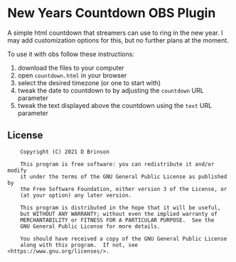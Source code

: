 # New Years Countdown OBS Plugin

A simple html countdown that streamers can use to ring in the new year. I may add customization options for this, but no further plans at the moment.

To use it with obs follow these instructions:
1. download the files to your computer
2. open `countdown.html` in your browser
3. select the desired timezone (or one to start with)
4. tweak the date to countdown to by adjusting the `countdown` URL parameter
5. tweak the text displayed above the countdown using the `text` URL parameter

## License

```
    Copyright (C) 2021 D Brinson

    This program is free software: you can redistribute it and/or modify
    it under the terms of the GNU General Public License as published by
    the Free Software Foundation, either version 3 of the License, or
    (at your option) any later version.

    This program is distributed in the hope that it will be useful,
    but WITHOUT ANY WARRANTY; without even the implied warranty of
    MERCHANTABILITY or FITNESS FOR A PARTICULAR PURPOSE.  See the
    GNU General Public License for more details.

    You should have received a copy of the GNU General Public License
    along with this program.  If not, see <https://www.gnu.org/licenses/>.
```